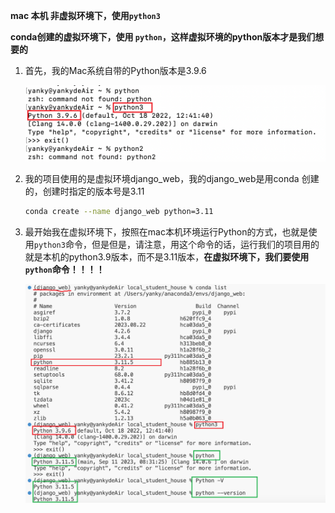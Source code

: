 **mac 本机 非虚拟环境下，使用`python3`**

**conda创建的虚拟环境下，使用 `python`，这样虚拟环境的python版本才是我们想要的**

1. 首先，我的Mac系统自带的Python版本是3.9.6

   ![](../markdown_imags/python版本1.png)

2. 我的项目使用的是虚拟环境django_web，我的django_web是用conda 创建的，创建时指定的版本号是3.11

   ~~~bash
   conda create --name django_web python=3.11   
   ~~~

3. 最开始我在虚拟环境下，按照在mac本机环境运行Python的方式，也就是使用`python3`命令，但是但是，请注意，用这个命令的话，运行我们的项目用的就是本机的python3.9版本，而不是3.11版本，**在虚拟环境下，我们要使用 `python`命令！！！！**

   ![](../markdown_imags/python版本2.png)
